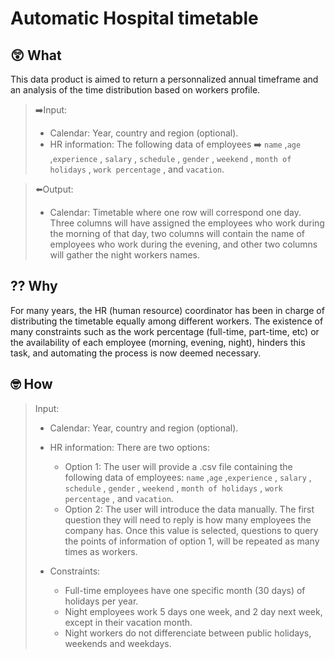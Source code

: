 # Automatic Hospital timetable 


## 😲 **What**

This data product is aimed to return a personnalized annual timeframe and an analysis of the time distribution based on workers profile.

> ➡️Input: 
> - Calendar: Year, country and region (optional).
> - HR information: The following data of employees ➡️ `name`	,`age` ,`experience` , `salary` , `schedule` , `gender` , `weekend` , `month of holidays` , `work percentage` , and `vacation`.

> ⬅️Output:
> - Calendar: Timetable where one row will correspond one day. Three columns will have assigned the employees who work during the morning of that day, two columns will contain the name of employees who work during the evening, and other two columns will gather the night workers names.


## ⁇ **Why**

For many years, the HR (human resource) coordinator has been in charge of distributing the timetable equally among different workers. The existence of many constraints such as the work percentage (full-time, part-time, etc) or the availability of each employee (morning, evening, night), hinders this task, and automating the process is now deemed necessary.


## 🤓 **How**

> Input: 
> - Calendar: Year, country and region (optional).
> - HR information: There are two options:
>   - Option 1: The user will provide a .csv file containing the following data of employees: `name`	,`age` ,`experience` , `salary` , `schedule` , `gender` , `weekend` , `month of holidays` , `work percentage` , and `vacation`.
>   - Option 2: The user will introduce the data manually. The first question they will need to reply is how many employees the company has. Once this value is selected, questions to query the points of information of option 1, will be repeated as many times as workers.
>
> - Constraints:
>   - Full-time employees have one specific month (30 days) of holidays per year.
>   - Night employees work 5 days one week, and 2 day next week, except in their vacation month.
>   - Night workers do not differenciate between public holidays, weekends and weekdays.







